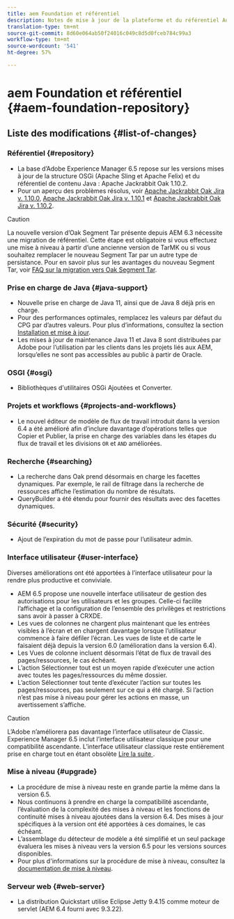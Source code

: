 ```yaml
---
title: aem Foundation et référentiel
description: Notes de mise à jour de la plateforme et du référentiel Adobe Experience Manager.
translation-type: tm+mt
source-git-commit: 8d60e064ab50f24016c049c8d5d0fceb784c99a3
workflow-type: tm+mt
source-wordcount: '541'
ht-degree: 57%

---
```



# aem Foundation et référentiel {#aem-foundation-repository}

## Liste des modifications  {#list-of-changes}

### Référentiel {#repository}

* La base d’Adobe Experience Manager 6.5 repose sur les versions mises à jour de la structure OSGi (Apache Sling et Apache Felix) et du référentiel de contenu Java : Apache Jackrabbit Oak 1.10.2.
* Pour un aperçu des problèmes résolus, voir [Apache Jackrabbit Oak Jira v. 1.10.0](https://archive.apache.org/dist/jackrabbit/oak/1.10.0/RELEASE-NOTES.txt), [Apache Jackrabbit Oak Jira v. 1.10.1](https://archive.apache.org/dist/jackrabbit/oak/1.10.1/RELEASE-NOTES.txt) et [Apache Jackrabbit Oak Jira v. 1.10.2](https://archive.apache.org/dist/jackrabbit/oak/1.10.2/RELEASE-NOTES.txt).

>[!CAUTION]
>
>La nouvelle version d’Oak Segment Tar présente depuis AEM 6.3 nécessite une migration de référentiel. Cette étape est obligatoire si vous effectuez une mise à niveau à partir d’une ancienne version de TarMK ou si vous souhaitez remplacer le nouveau Segment Tar par un autre type de persistance. Pour en savoir plus sur les avantages du nouveau Segment Tar, voir [FAQ sur la migration vers Oak Segment Tar](/help/sites-deploying/revision-cleanup.md#migrating-to-oak-segment-tar).

### Prise en charge de Java {#java-support}

* Nouvelle prise en charge de Java 11, ainsi que de Java 8 déjà pris en charge.
* Pour des performances optimales, remplacez les valeurs par défaut du CPG par d’autres valeurs. Pour plus d’informations, consultez la section [Installation et mise à jour](/help/sites-deploying/custom-standalone-install.md).
* Les mises à jour de maintenance Java 11 et Java 8 sont distribuées par Adobe pour l’utilisation par les clients dans les projets liés aux AEM, lorsqu’elles ne sont pas accessibles au public à partir de Oracle.

### OSGI {#osgi}

* Bibliothèques d&#39;utilitaires OSGi Ajoutées et Converter.

### Projets et workflows {#projects-and-workflows}

* Le nouvel éditeur de modèle de flux de travail introduit dans la version 6.4 a été amélioré afin d’inclure davantage d’opérations telles que Copier et Publier, la prise en charge des variables dans les étapes du flux de travail et les divisions `OR` et `AND` améliorées.

### Recherche {#searching}

* La recherche dans Oak prend désormais en charge les facettes dynamiques. Par exemple, le rail de filtrage dans la recherche de ressources affiche l’estimation du nombre de résultats.
* QueryBuilder a été étendu pour fournir des résultats avec des facettes dynamiques.

### Sécurité {#security}

* Ajout de l’expiration du mot de passe pour l’utilisateur admin.

### Interface utilisateur {#user-interface}

Diverses améliorations ont été apportées à l’interface utilisateur pour la rendre plus productive et conviviale.

* AEM 6.5 propose une nouvelle interface utilisateur de gestion des autorisations pour les utilisateurs et les groupes. Celle-ci facilite l’affichage et la configuration de l’ensemble des privilèges et restrictions sans avoir à passer à CRXDE.
* Les vues de colonnes ne chargent plus maintenant que les entrées visibles à l’écran et en chargent davantage lorsque l’utilisateur commence à faire défiler l’écran. Les vues de liste et de carte le faisaient déjà depuis la version 6.0 (amélioration dans la version 6.4).
* Les Vues de colonne incluent désormais l’état de flux de travail des pages/ressources, le cas échéant.
* L’action Sélectionner tout est un moyen rapide d’exécuter une action avec toutes les pages/ressources du même dossier.
* L’action Sélectionner tout tente d’exécuter l’action sur toutes les pages/ressources, pas seulement sur ce qui a été chargé. Si l’action n’est pas mise à niveau pour gérer les actions en masse, un avertissement s’affiche.

>[!CAUTION]
>
>L’Adobe n’améliorera pas davantage l’interface utilisateur de Classic. Experience Manager 6.5 inclut l’interface utilisateur classique pour une compatibilité ascendante. L’interface utilisateur classique reste entièrement prise en charge tout en étant obsolète [Lire la suite ](/help/sites-deploying/ui-recommendations.md).

### Mise à niveau {#upgrade}

* La procédure de mise à niveau reste en grande partie la même dans la version 6.5.
* Nous continuons à prendre en charge la compatibilité ascendante, l’évaluation de la complexité des mises à niveau et les fonctions de continuité mises à niveau ajoutées dans la version 6.4. Des mises à jour spécifiques à la version ont été apportées à ces domaines, le cas échéant.
* L’assemblage du détecteur de modèle a été simplifié et un seul package évaluera les mises à niveau vers la version 6.5 pour les versions sources disponibles.
* Pour plus d&#39;informations sur la procédure de mise à niveau, consultez la [documentation de mise à niveau](/help/sites-deploying/upgrade.md).

### Serveur web {#web-server}

* La distribution Quickstart utilise Eclipse Jetty 9.4.15 comme moteur de servlet (AEM 6.4 fourni avec 9.3.22).
